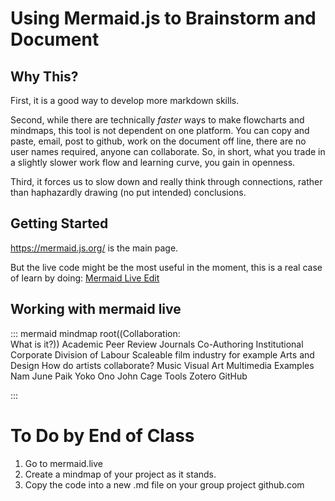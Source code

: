 # Using Mermaid.js to Brainstorm and Document

## Why This?
First, it is a good way to develop more markdown skills.

Second, while there are technically *faster* ways to make flowcharts and mindmaps, this tool is not dependent on one platform. You can copy and paste, email, post to github, work on the document off line, there are no user names required, anyone can collaborate. So, in short, what you trade in a slightly slower work flow and learning curve, you gain in openness. 

Third, it forces us to slow down and really think through connections, rather than haphazardly drawing (no put intended) conclusions.

## Getting Started
<https://mermaid.js.org/> is the main page.

But the live code might be the most useful in the moment, this is a real case of learn by doing:
[Mermaid Live Edit](https://mermaid.live/edit)


## Working with mermaid live
::: mermaid
mindmap
  root((Collaboration:<br/> What is it?))
    Academic
      Peer Review
      Journals
      Co-Authoring
    Institutional
        Corporate
        Division of Labour
        Scaleable
            film industry for example
    Arts and Design
        How do artists collaborate?
            Music
            Visual Art
            Multimedia
        Examples
            Nam June Paik
            Yoko Ono
            John Cage
    Tools
        Zotero
        GitHub
        
:::

# To Do by End of Class

1. Go to mermaid.live
2. Create a mindmap of your project as it stands.
3. Copy the code into a new .md file on your group project github.com
